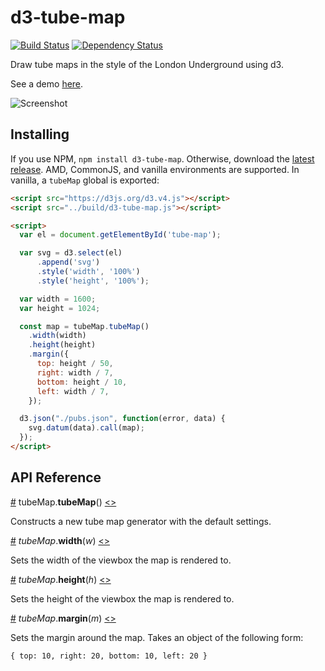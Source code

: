 # d3-tube-map

[![Build Status](https://travis-ci.org/johnwalley/d3-tube-map.svg?branch=master)](https://travis-ci.org/johnwalley/d3-tube-map)
[![Dependency Status](https://gemnasium.com/badges/github.com/johnwalley/d3-tube-map.svg)](https://gemnasium.com/github.com/johnwalley/d3-tube-map)

Draw tube maps in the style of the London Underground using d3.

See a demo [here](https://bl.ocks.org/johnwalley/9b6d8af7a209b95c5b9dff99073db420).

![Screenshot](https://user-images.githubusercontent.com/981531/32612404-220d7d62-c560-11e7-8070-78c2dd328c00.png)

## Installing

If you use NPM, `npm install d3-tube-map`. Otherwise, download the [latest release](https://github.com/johnwalley/d3-tube-map/releases/latest). AMD, CommonJS, and vanilla environments are supported. In vanilla, a `tubeMap` global is exported:

```html
<script src="https://d3js.org/d3.v4.js"></script>
<script src="../build/d3-tube-map.js"></script>

<script>
  var el = document.getElementById('tube-map');

  var svg = d3.select(el)
      .append('svg')
      .style('width', '100%')
      .style('height', '100%');

  var width = 1600;
  var height = 1024;

  const map = tubeMap.tubeMap()
    .width(width)
    .height(height)
    .margin({
      top: height / 50,
      right: width / 7,
      bottom: height / 10,
      left: width / 7,
    });    

  d3.json("./pubs.json", function(error, data) {
    svg.datum(data).call(map);
  });
</script>
```

## API Reference

<a name="tubeMap" href="#tubeMap">#</a> tubeMap.<b>tubeMap</b>() [<>](https://github.com/johnwalley/d3-tube-map/blob/master/src/tubeMap.js "Source")

Constructs a new tube map generator with the default settings.

<a name="tubeMap_width" href="#tubeMap_width">#</a> <i>tubeMap</i>.<b>width</b>(<i>w</i>) [<>](https://github.com/johnwalley/d3-tube-map/blob/master/src/tubeMap.js#L294 "Source")

Sets the width of the viewbox the map is rendered to.

<a name="tubeMap_height" href="#tubeMap_height">#</a> <i>tubeMap</i>.<b>height</b>(<i>h</i>) [<>](https://github.com/johnwalley/d3-tube-map/blob/master/src/tubeMap.js#L300 "Source")

Sets the height of the viewbox the map is rendered to.

<a name="tubeMap_margin" href="#tubeMap_margin">#</a> <i>tubeMap</i>.<b>margin</b>(<i>m</i>) [<>](https://github.com/johnwalley/d3-tube-map/blob/master/src/tubeMap.js#L306 "Source")

Sets the margin around the map. Takes an object of the following form:

````
{ top: 10, right: 20, bottom: 10, left: 20 }
````
